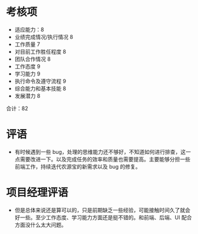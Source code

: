 # 考核项

-   适应能力：8
-   业绩完成情况/执行情况 8
-   工作质量 7
-   对目前工作胜任程度 8
-   团队合作情况 8
-   工作态度 9
-   学习能力 9
-   执行命令及遵守流程 9
-   综合能力和基本技能 8
-   发展潜力 8

合计：82

# 评语

-   有时候遇到一些 bug，处理的思维能力还不够好，不知道如何进行排查，这一点需要改进一下。以及完成任务的效率和质量也需要提高。主要能够分担一些前端工作，持续迭代农源宝的新需求以及 bug 的修复。


# 项目经理评语

-   但是总体来说还是算可以的，只是前期缺乏一些经验，可能接触时间久了就会好一些。至少工作态度、学习能力方面还是挺不错的。和前端、后端、UI 配合方面没什么太大问题。
